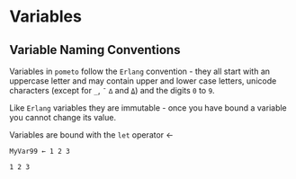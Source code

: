 # Variables

## Variable Naming Conventions

Variables in `pometo` follow the `Erlang` convention - they all start with an uppercase letter and may contain upper and lower case letters, unicode characters (except for `_`, `¯` `∆` and `⍙`) and the digits `0` to `9`.

Like `Erlang` variables they are immutable - once you have bound a variable you cannot change its value.

Variables are bound with the `let` operator ←

```pometo
MyVar99 ← 1 2 3
```

```pometo_results
1 2 3
``` 